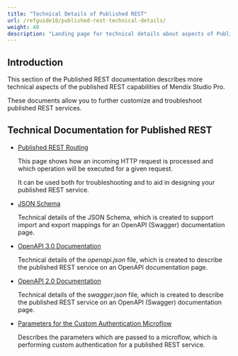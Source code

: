 ```yaml
---
title: "Technical Details of Published REST"
url: /refguide10/published-rest-technical-details/
weight: 40
description: "Landing page for technical details about aspects of Published REST"
---
```


## Introduction

This section of the Published REST documentation describes more technical aspects of the published REST capabilities of Mendix Studio Pro.

These documents allow you to further customize and troubleshoot published REST services. 

## Technical Documentation for Published REST

* [Published REST Routing](/refguide10/published-rest-routing/)

    This page shows how an incoming HTTP request is processed and which operation will be executed for a given request.

    It can be used both for troubleshooting and to aid in designing your published REST service.

* [JSON Schema](/refguide10/published-rest-service-json-schema/)

    Technical details of the JSON Schema, which is created to support import and export mappings for an OpenAPI (Swagger) documentation page.

* [OpenAPI 3.0 Documentation](/refguide10/open-api/)

    Technical details of the *openapi.json* file, which is created to describe the published REST service on an OpenAPI documentation page.

* [OpenAPI 2.0 Documentation](/refguide10/open-api-2/)

    Technical details of the *swagger.json* file, which is created to describe the published REST service on an OpenAPI (Swagger) documentation page.

* [Parameters for the Custom Authentication Microflow](/refguide10/published-rest-authentication-parameter/)

    Describes the parameters which are passed to a microflow, which is performing custom authentication for a published REST service.
